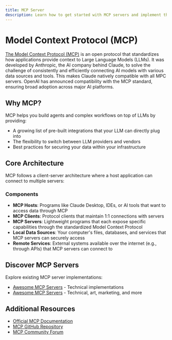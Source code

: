 ```yaml
---
title: MCP Server
description: Learn how to get started with MCP servers and implement the Model Context Protocol
---
```


# Model Context Protocol (MCP)

[The Model Context Protocol (MCP)](https://modelcontextprotocol.io/introduction) is an open protocol that standardizes how applications provide context to Large Language Models (LLMs). It was developed by Anthropic, the AI company behind Claude, to solve the challenge of consistently and efficiently connecting AI models with various data sources and tools. This makes Claude natively compatible with all MPC servers. OpenAI has announced compatibility with the MCP standard, ensuring broad adoption across major AI platforms.

## Why MCP?

MCP helps you build agents and complex workflows on top of LLMs by providing:

- A growing list of pre-built integrations that your LLM can directly plug into
- The flexibility to switch between LLM providers and vendors
- Best practices for securing your data within your infrastructure

## Core Architecture

MCP follows a client-server architecture where a host application can connect to multiple servers:

### Components

- **MCP Hosts**: Programs like Claude Desktop, IDEs, or AI tools that want to access data through MCP
- **MCP Clients**: Protocol clients that maintain 1:1 connections with servers
- **MCP Servers**: Lightweight programs that each expose specific capabilities through the standardized Model Context Protocol
- **Local Data Sources**: Your computer's files, databases, and services that MCP servers can securely access
- **Remote Services**: External systems available over the internet (e.g., through APIs) that MCP servers can connect to

## Discover MCP Servers

Explore existing MCP server implementations:

- [Awesome MCP Servers](https://mcpservers.org/) - Technical implementations
- [Awesome MCP Servers](https://github.com/punkpeye/awesome-mcp-servers) - Technical, art, marketing, and more

## Additional Resources

- [Official MCP Documentation](https://modelcontextprotocol.io/introduction)
- [MCP GitHub Repository](https://github.com/anthropics/model-context-protocol)
- [MCP Community Forum](https://community.modelcontextprotocol.io)


